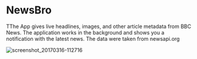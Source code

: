 # NewsBro

TThe App gives live headlines, images, and other article metadata from BBC News. The application works in the background and shows you a notification with the latest news. The data were taken from newsapi.org

![screenshot_20170316-112716](https://cloud.githubusercontent.com/assets/26705618/24754478/44e5a430-1adf-11e7-893f-5a512861f568.png)
